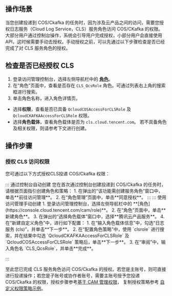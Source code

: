 ## 操作场景

当您创建投递到 COS/Ckafka 的任务时，因为涉及云产品之间的访问，需要您授权日志服务（Cloud Log Service，CLS）服务角色访问 COS/CKafka 的权限。大部分用户通过控制台操作，系统会引导用户完成授权，小部分用户会直接使用 API，这时候需要手动去授权。手动授权之前，可以先通过以下步骤检查是否已经完成了对 CLS 服务角色的授权。

## 检查是否已经授权 CLS

1. 登录访问管理控制台，选择左侧导航栏中的 **[角色](https://console.cloud.tencent.com/cam/role)**。
2. 在“角色”页面中，查看是否存在 `CLS_QcsRole` 角色。可通过列表右上角的搜索框进行搜索。
3. 单击角色名称，进入角色详情页。
 - 选择**权限**，查看是否已具备 `QcloudCOSAccessForCLSRole` 及 `QcloudCKAFKAAccessForCLSRole` 权限。
 - 选择**角色载体**，查看角色载体是否为 `cls.cloud.tencent.com`。
若不具备角色及相关权限，则请参考下文进行创建。

## 操作步骤

### 授权 CLS 访问权限

您可通过以下方式授权CLS投递 COS/Ckafka 权限：

<dx-tabs>
::: 通过控制台自动创建
您在首次通过控制台创建投递到 COS/Ckafka 的任务时，请根据页面指引创建角色和策略：
1. 在弹出的“该功能需创建服务角色”窗口中，单击**前往访问管理**。
2. 在“角色管理”页面中，单击**同意授权**。
:::
::: 使用访问管理手动创建
1. 登录访问管理控制台，选择左侧导航栏中的 **[角色](https://console.cloud.tencent.com/cam/role)**。
2. 在“角色”页面中，单击**新建角色**。
3. 在弹出的“选择角色载体”窗口中，选择**腾讯云产品服务**。
4. 在“新建自定义角色”中，进行如下配置：
 1. 在“输入角色载体信息”中，勾选“日志服务 (cls)”，并单击**下一步**。
 2. 在“配置角色策略”中，使用 `clsrole` 进行搜索，并在结果中勾选 `QcloudCKAFKAAccessForCLSRole` 及 `QcloudCOSAccessForCLSRole` 策略后，单击**下一步**。
 3. 在“审阅”中，输入角色名 `CLS_QcsRole`，并单击**完成**。

:::
</dx-tabs>

至此您已完成 CLS 服务角色访问 COS/Ckafka 的授权。若您是主账号，则可直接进行投递操作；若您是子账号或协作者账号，需要主账号授予您投递 COS/Ckafka 的权限，授权步骤参考[基于 CAM 管理权限](https://intl.cloud.tencent.com/document/product/614/32854)， 复制授权策略参考 [自定义权限策略示例](https://intl.cloud.tencent.com/document/product/614/45004)。




